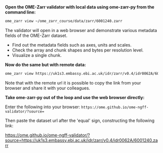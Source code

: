 **Open the OME-Zarr validator with local data using ome-zarr-py from the command line:**

```bash
ome_zarr view ~/ome_zarr_course/data/zarr/6001240.zarr
```

The validator will open in a web browser and demonstrate various metadata fields
of the OME-Zarr dataset.

* Find out the metadata fields such as axes, units and scales.
* Check the array and chunk shapes and bytes per resolution level.
* Visualize a single chunk.

**Now do the same but with remote data:**

```bash
ome_zarr view https://uk1s3.embassy.ebi.ac.uk/idr/zarr/v0.4/idr0062A/6001240.zarr
```
Note that with the remote url it is possible to copy the link from your browser and share it with 
your colleagues.

**Take ome-zarr-py out of the loop and use the web browser directly:**

Enter the following into your browser: `https://ome.github.io/ome-ngff-validator/?source=`

Then paste the dataset url after the 'equal' sign, constructing the following link: 

https://ome.github.io/ome-ngff-validator/?source=https://uk1s3.embassy.ebi.ac.uk/idr/zarr/v0.4/idr0062A/6001240.zarr 



